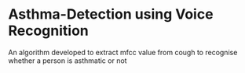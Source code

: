 # Asthma-Detection using Voice Recognition

An algorithm developed to extract mfcc value from cough to recognise whether a person is asthmatic or not

